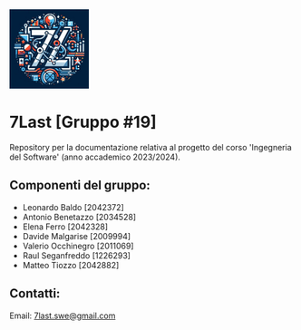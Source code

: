 <img style="width: 140px" src="./logo/logo.png">
<h1>7Last [Gruppo #19]</h1>

<p>Repository per la documentazione relativa al progetto del corso 'Ingegneria del Software' (anno accademico 2023/2024).</p>

<h2>Componenti del gruppo:</h2>
<ul>
    <li>Leonardo Baldo [2042372]</li>
    <li>Antonio Benetazzo [2034528]</li>
    <li>Elena Ferro [2042328]</li>
    <li>Davide Malgarise [2009994]</li>
    <li>Valerio Occhinegro [2011069]</li>
    <li>Raul Seganfreddo [1226293]</li>
    <li>Matteo Tiozzo [2042882]</li>
</ul>

<h2>Contatti:</h2>
<p>Email: <a href="mailto:7last.swe@gmail.com">7last.swe@gmail.com</a></p>

